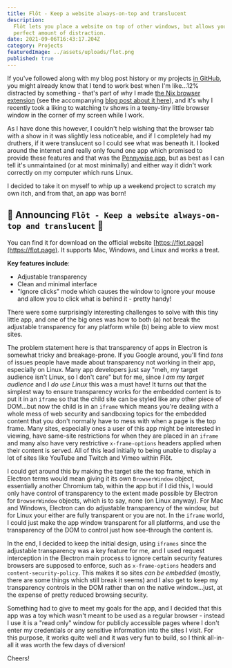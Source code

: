 ```yaml
---
title: Flōt - Keep a website always-on-top and translucent
description:
  Flōt lets you place a website on top of other windows, but allows you to see through to the content underneath. The
  perfect amount of distraction.
date: 2021-09-06T16:43:17.204Z
category: Projects
featuredImage: ../assets/uploads/flot.png
published: true
---
```


If you've followed along with my blog post history or my projects [in GitHub](https://github.com/andrewbrey), you might
already know that I tend to work best when I'm like...12% distracted by something - that's part of why I made
[the Nix browser extension](https://chrome.google.com/webstore/detail/nix-the-simple-noise-mixe/okhnofjkdbkfhkfmlggbnghhfeimfdhm)
(see the accompanying [blog post about it here](https://blog.andrewbrey.com/2021-02-06-nix-the-simple-noise-mixer/)),
and it's why I recently took a liking to watching tv shows in a teeny-tiny little browser window in the corner of my
screen while I work.

As I have done this however, I couldn't help wishing that the browser tab with a show in it was slightly less
noticeable, and if I completely had my druthers, if it were translucent so I could see what was beneath it. I looked
around the internet and really only found one app which promised to provide these features and that was the
[Pennywise app](https://github.com/kamranahmedse/pennywise), but as best as I can tell it's unmaintained (or at most
minimally) and either way it didn't work correctly on my computer which runs Linux.

I decided to take it on myself to whip up a weekend project to scratch my own itch, and from that, an app was born!

## 🎉 Announcing `Flōt - Keep a website always-on-top and translucent` 🎉

You can find it for download on the official website [https://flot.page](https://flot.page). It supports Mac, Windows,
and Linux and works a treat.

**Key features include**:

- Adjustable transparency
- Clean and minimal interface
- "Ignore clicks" mode which causes the window to ignore your mouse and allow you to click what is behind it - pretty
  handy!

There were some surprisingly interesting challenges to solve with this tiny little app, and one of the big ones was how
to both (a) not break the adjustable transparency for any platform while (b) being able to view most sites.

The problem statement here is that transparency of apps in Electron is somewhat tricky and breakage-prone. If you Google
around, you'll find _tons_ of issues people have made about transparency not working in their app, especially on Linux.
Many app developers just say "meh, my target audience isn't Linux, so I don't care" but for me, since _I am my target
audience_ and I _do use Linux_ this was a must have! It turns out that the simplest way to ensure transparency works for
the embedded content is to put it in an `iframe` so that the child site can be styled like any other piece of DOM...but
now the child is in an `iframe` which means you're dealing with a whole mess of web security and sandboxing topics for
the embedded content that you don't normally have to mess with when a page is the top frame. Many sites, especially ones
a user of this app might be interested in viewing, have same-site restrictions for when they are placed in an `iframe`
and many also have very restrictive `x-frame-options` headers applied when their content is served. All of this lead
initially to being unable to display a lot of sites like YouTube and Twitch and Vimeo within Flōt.

I could get around this by making the target site the top frame, which in Electron terms would mean giving it its own
`BrowserWindow` object, essentially another Chromium tab, within the app but if I did this, I would only have control of
transparency to the extent made possible by Electron for `BrowserWindow` objects, which is to say, none (on Linux
anyway). For Mac and Windows, Electron can do adjustable transparency of the window, but for Linux your either are fully
transparent or you are not. In the `iframe` world, I could just make the app window transparent for all platforms, and
use the transparency of the DOM to control just how see-through the content is.

In the end, I decided to keep the initial design, using `iframes` since the adjustable transparency was a key feature
for me, and I used request interception in the Electron main process to ignore certain security features browsers are
supposed to enforce, such as `x-frame-options` headers and `content-security-policy`. This makes it so sites _can be
embedded_ (mostly, there are some things which still break it seems) and I also get to keep my transparency controls in
the DOM rather than on the native window...just, at the expense of pretty reduced browsing security.

Something had to give to meet my goals for the app, and I decided that this app was a toy which wasn't meant to be used
as a regular browser - instead I use it is a "read only" window for publicly accessible pages where I don't enter my
credentials or any sensitive information into the sites I visit. For this purpose, it works quite well and it was very
fun to build, so I think all-in-all it was worth the few days of diversion!

Cheers!
